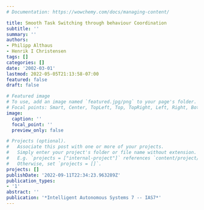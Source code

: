 ```yaml
---
# Documentation: https://wowchemy.com/docs/managing-content/

title: Smooth Task Switching through behaviour Coordination
subtitle: ''
summary: ''
authors:
- Philipp Althaus
- Henrik I Christensen
tags: []
categories: []
date: '2002-03-01'
lastmod: 2022-05-05T21:13:58-07:00
featured: false
draft: false

# Featured image
# To use, add an image named `featured.jpg/png` to your page's folder.
# Focal points: Smart, Center, TopLeft, Top, TopRight, Left, Right, BottomLeft, Bottom, BottomRight.
image:
  caption: ''
  focal_point: ''
  preview_only: false

# Projects (optional).
#   Associate this post with one or more of your projects.
#   Simply enter your project's folder or file name without extension.
#   E.g. `projects = ["internal-project"]` references `content/project/deep-learning/index.md`.
#   Otherwise, set `projects = []`.
projects: []
publishDate: '2022-09-11T22:34:23.963289Z'
publication_types:
- '1'
abstract: ''
publication: '*Intelligent Autonomous Systems 7 -- IAS7*'
---
```

